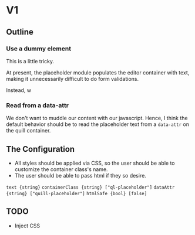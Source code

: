 # V1 

## Outline
### Use a dummy element
This is a little tricky.

At present, the placeholder module populates the editor container with text, making it unnecessarily difficult to do form validations.

Instead, w

### Read from a data-attr
We don't want to muddle our content with our javascript. 
Hence, I think the default behavior should be to read the placeholder text from a `data-attr` on the quill container. 

## The Configuration

* All styles should be applied via CSS, so the user should be able to customize the container class's name.
* The user should be able to pass html if they so desire.


`text {string}`
`containerClass {string} ["ql-placeholder"]`
`dataAttr {string} ["quill-placeholder"]`
`htmlSafe {bool} [false]`


## TODO

* Inject CSS